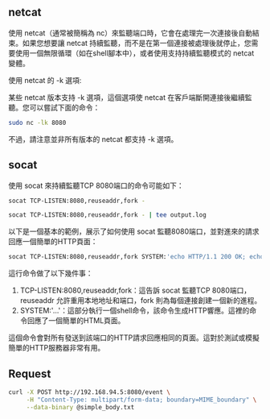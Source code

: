 ## netcat

使用 netcat（通常被簡稱為 nc）來監聽端口時，它會在處理完一次連接後自動結束。如果您想要讓 netcat 持續監聽，而不是在第一個連接被處理後就停止，您需要使用一個無限循環（如在shell腳本中），或者使用支持持續監聽模式的 netcat 變體。

使用 netcat 的 -k 選項:

某些 netcat 版本支持 -k 選項，這個選項使 netcat 在客戶端斷開連接後繼續監聽。您可以嘗試下面的命令：

```bash
sudo nc -lk 8080
```

不過，請注意並非所有版本的 netcat 都支持 -k 選項。

## socat

使用 socat 來持續監聽TCP 8080端口的命令可能如下：

```bash
socat TCP-LISTEN:8080,reuseaddr,fork -
```

```bash
socat TCP-LISTEN:8080,reuseaddr,fork - | tee output.log
```

以下是一個基本的範例，展示了如何使用 socat 監聽8080端口，並對進來的請求回應一個簡單的HTTP頁面：

```bash
socat TCP-LISTEN:8080,reuseaddr,fork SYSTEM:'echo HTTP/1.1 200 OK; echo Content-Type\: text; echo; echo response msg.'
```

這行命令做了以下幾件事：

1. TCP-LISTEN:8080,reuseaddr,fork：這告訴 socat 監聽TCP 8080端口，reuseaddr 允許重用本地地址和端口，fork 則為每個連接創建一個新的進程。
2. SYSTEM:'...'：這部分執行一個shell命令，該命令生成HTTP響應。這裡的命令回應了一個簡單的HTML頁面。

這個命令會對所有發送到該端口的HTTP請求回應相同的頁面。這對於測試或模擬簡單的HTTP服務器非常有用。

## Request

```bash
curl -X POST http://192.168.94.5:8080/event \
     -H "Content-Type: multipart/form-data; boundary=MIME_boundary" \
     --data-binary @simple_body.txt
```

